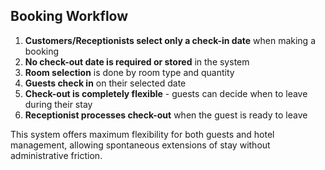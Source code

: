 ## Booking Workflow

1. **Customers/Receptionists select only a check-in date** when making a booking
2. **No check-out date is required or stored** in the system
3. **Room selection** is done by room type and quantity
4. **Guests check in** on their selected date
5. **Check-out is completely flexible** - guests can decide when to leave during their stay
6. **Receptionist processes check-out** when the guest is ready to leave

This system offers maximum flexibility for both guests and hotel management, allowing spontaneous extensions of stay without administrative friction.